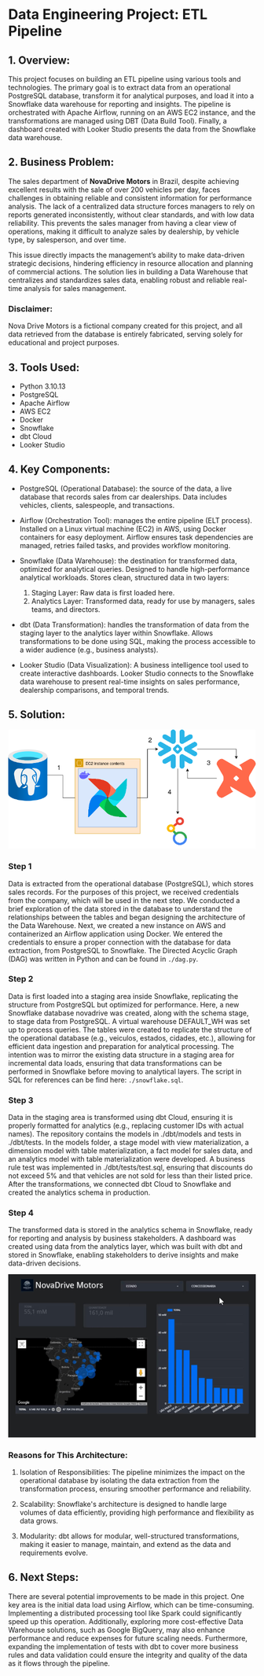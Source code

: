 # Data Engineering Project: ETL Pipeline
## 1. Overview:
This project focuses on building an ETL pipeline using various tools and technologies. The primary goal is to extract data from an operational PostgreSQL database, transform it for analytical purposes, and load it into a Snowflake data warehouse for reporting and insights. The pipeline is orchestrated with Apache Airflow, running on an AWS EC2 instance, and the transformations are managed using DBT (Data Build Tool). Finally, a dashboard created with Looker Studio presents the data from the Snowflake data warehouse.

## 2. Business Problem:
The sales department of **NovaDrive Motors** in Brazil, despite achieving excellent results with the sale of over 200 vehicles per day, faces challenges in obtaining reliable and consistent information for performance analysis. The lack of a centralized data structure forces managers to rely on reports generated inconsistently, without clear standards, and with low data reliability. This prevents the sales manager from having a clear view of operations, making it difficult to analyze sales by dealership, by vehicle type, by salesperson, and over time.

This issue directly impacts the management’s ability to make data-driven strategic decisions, hindering efficiency in resource allocation and planning of commercial actions. The solution lies in building a Data Warehouse that centralizes and standardizes sales data, enabling robust and reliable real-time analysis for sales management.

### Disclaimer: 
Nova Drive Motors is a fictional company created for this project, and all data retrieved from the database is entirely fabricated, serving solely for educational and project purposes.

## 3. Tools Used:
- Python 3.10.13
- PostgreSQL
- Apache Airflow
- AWS EC2
- Docker
- Snowflake
- dbt Cloud
- Looker Studio

## 4. Key Components:
- PostgreSQL (Operational Database): the source of the data, a live database that records sales from car dealerships. Data includes vehicles, clients, salespeople, and transactions.

- Airflow (Orchestration Tool): manages the entire pipeline (ELT process). Installed on a Linux virtual machine (EC2) in AWS, using Docker containers for easy deployment. Airflow ensures task dependencies are managed, retries failed tasks, and provides workflow monitoring.

- Snowflake (Data Warehouse): the destination for transformed data, optimized for analytical queries. Designed to handle high-performance analytical workloads. Stores clean, structured data in two layers:
    1. Staging Layer: Raw data is first loaded here.
    2. Analytics Layer: Transformed data, ready for use by managers, sales teams, and directors.

- dbt (Data Transformation): handles the transformation of data from the staging layer to the analytics layer within Snowflake. Allows transformations to be done using SQL, making the process accessible to a wider audience (e.g., business analysts).

- Looker Studio (Data Visualization): A business intelligence tool used to create interactive dashboards. Looker Studio connects to the Snowflake data warehouse to present real-time insights on sales performance, dealership comparisons, and temporal trends.

## 5. Solution:
![Solution Architecture](./img/img.png)

### Step 1 
Data is extracted from the operational database (PostgreSQL), which stores sales records. For the purposes of this project, we received credentials from the company, which will be used in the next step. We conducted a brief exploration of the data stored in the database to understand the relationships between the tables and began designing the architecture of the Data Warehouse. Next, we created a new instance on AWS and containerized an Airflow application using Docker. We entered the credentials to ensure a proper connection with the database for data extraction, from PostgreSQL to Snowflake. The Directed Acyclic Graph (DAG) was written in Python and can be found in `./dag.py`.

### Step 2
Data is first loaded into a staging area inside Snowflake, replicating the structure from PostgreSQL but optimized for performance. Here, a new Snowflake database novadrive was created, along with the schema stage, to stage data from PostgreSQL. A virtual warehouse DEFAULT_WH was set up to process queries. The tables were created to replicate the structure of the operational database (e.g., veiculos, estados, cidades, etc.), allowing for efficient data ingestion and preparation for analytical processing. The intention was to mirror the existing data structure in a staging area for incremental data loads, ensuring that data transformations can be performed in Snowflake before moving to analytical layers. The script in SQL for references can be find here: `./snowflake.sql`.

### Step 3 
Data in the staging area is transformed using dbt Cloud, ensuring it is properly formatted for analytics (e.g., replacing customer IDs with actual names). The repository contains the models in ./dbt/models and tests in ./dbt/tests. In the models folder, a stage model with view materialization, a dimension model with table materialization, a fact model for sales data, and an analytics model with table materialization were developed. A business rule test was implemented in ./dbt/tests/test.sql, ensuring that discounts do not exceed 5% and that vehicles are not sold for less than their listed price. After the transformations, we connected dbt Cloud to Snowflake and created the analytics schema in production.

### Step 4
The transformed data is stored in the analytics schema in Snowflake, ready for reporting and analysis by business stakeholders. A dashboard was created using data from the analytics layer, which was built with dbt and stored in Snowflake, enabling stakeholders to derive insights and make data-driven decisions.

![Sales Dashboard](./img/img2.png)

### Reasons for This Architecture:
1. Isolation of Responsibilities: The pipeline minimizes the impact on the operational database by isolating the data extraction from the transformation process, ensuring smoother performance and reliability.

2. Scalability: Snowflake's architecture is designed to handle large volumes of data efficiently, providing high performance and flexibility as data grows.

3. Modularity: dbt allows for modular, well-structured transformations, making it easier to manage, maintain, and extend as the data and requirements evolve.

## 6. Next Steps:
There are several potential improvements to be made in this project. One key area is the initial data load using Airflow, which can be time-consuming. Implementing a distributed processing tool like Spark could significantly speed up this operation. Additionally, exploring more cost-effective Data Warehouse solutions, such as Google BigQuery, may also enhance performance and reduce expenses for future scaling needs. Furthermore, expanding the implementation of tests with dbt to cover more business rules and data validation could ensure the integrity and quality of the data as it flows through the pipeline.